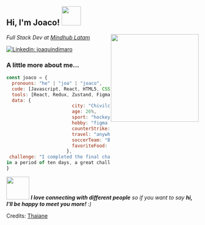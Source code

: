 <h2> Hi, I'm Joaco! <img src="https://media.giphy.com/media/mGcNjsfWAjY5AEZNw6/giphy.gif" width="50"></h2>
<img align='right' src="https://media.giphy.com/media/unQ3IJU2RG7DO/giphy.gif" width="230">
<p><em>Full Stack Dev at <a href="http://www.unb.br">Mindhub Latam</a> 
</em></p>


[![Linkedin: joaquindimaro](https://img.shields.io/badge/-joaquindimaro-blue?style=flat-square&logo=Linkedin&logoColor=white&link=https://www.linkedin.com/in/joaquin-dimaro-fernandez-441106231/)](https://www.linkedin.com/in/thaianebraga/)



###  A little more about me...  

```javascript
const joaco = {
  pronouns: "he" | "joa" | "joaco",
  code: [Javascript, React, HTML5, CSS, Node js, Mongo DB, Unit test],
  tools: [React, Redux, Zustand, Figma, Styled-Components, Trello, Express, and more.. ],
  data: {
                        city: "Chivilcoy",
                        age: 26%,
                        sport: "hockey",
                        hobby: "figma web design",
                        counterStrike: "ct, always",
                        travel: "anywhere in the world where it is not cold",
                        soccerTeam: "Boca Juniors",
                        favoriteFood: "pastas"
                      },
 challenge: "I completed the final challenge of Mindhub, creating an e-commerce from scratch
in a period of ten days, a great challenge."
}
```

<img src="https://i.postimg.cc/wx1Dfmjc/joa.jpg" width="60"> <em><b>I love connecting with different people</b> so if you want to say <b>hi, I'll be happy to meet you more!</b> :)</em>


Credits: [Thaiane](https://github.com/Thaiane)
